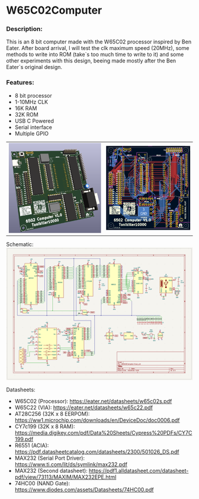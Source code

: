 # W65C02Computer

### Description:
This is an 8 bit computer made with the W65C02 processor inspired by Ben Eater.
After board arrival, I will test the clk maximum speed (20MHz), some methods to write into ROM (take\`s too much time to write to it) and some other experiments with this design, beeing made mostly after the Ben Eater\`s original design.

### Features:
 - 8 bit processor
 - 1-10MHz CLK
 - 16K RAM
 - 32K ROM
 - USB C Powered
 - Serial interface
 - Multiple GPIO

<table>
  <tr>
    <td><img src="https://github.com/Tonikiller10000/W65C02Computer/blob/main/ComputerPics/6502P3.png"/></td>
    <td><img src="https://github.com/Tonikiller10000/W65C02Computer/blob/main/ComputerPics/6502P1.png"/></td>
  </tr>
 </table>

Schematic:  
<img src="https://github.com/Tonikiller10000/W65C02Computer/blob/main/ComputerPics/6502P2.png"/>

Datasheets:
- W65C02 (Processor): https://eater.net/datasheets/w65c02s.pdf
- W65C22 (VIA): https://eater.net/datasheets/w65c22.pdf
- AT28C256 (32K x 8 EERPOM): https://ww1.microchip.com/downloads/en/DeviceDoc/doc0006.pdf
- CY7c199  (32K x 8  RAM): https://media.digikey.com/pdf/Data%20Sheets/Cypress%20PDFs/CY7C199.pdf
- R6551 (ACIA): https://pdf.datasheetcatalog.com/datasheets/2300/501026_DS.pdf
- MAX232 (Serial Port Driver): https://www.ti.com/lit/ds/symlink/max232.pdf
- MAX232 (Second datasheet): https://pdf1.alldatasheet.com/datasheet-pdf/view/73113/MAXIM/MAX232EPE.html
- 74HC00 (NAND Gate): https://www.diodes.com/assets/Datasheets/74HC00.pdf



